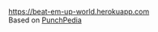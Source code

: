 <a href="https://beat-em-up-world.herokuapp.com">https://beat-em-up-world.herokuapp.com</a>
<br>
Based on <a href="http://www.punchpedia.com">PunchPedia</a>

